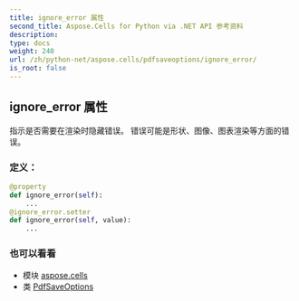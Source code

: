 ```yaml
---
title: ignore_error 属性
second_title: Aspose.Cells for Python via .NET API 参考资料
description:
type: docs
weight: 240
url: /zh/python-net/aspose.cells/pdfsaveoptions/ignore_error/
is_root: false
---
```

## ignore_error 属性

指示是否需要在渲染时隐藏错误。
错误可能是形状、图像、图表渲染等方面的错误。
### 定义：
```python
@property
def ignore_error(self):
    ...
@ignore_error.setter
def ignore_error(self, value):
    ...
```

### 也可以看看
* 模块 [aspose.cells](../../)
* 类 [PdfSaveOptions](/cells/zh/python-net/aspose.cells/pdfsaveoptions)

